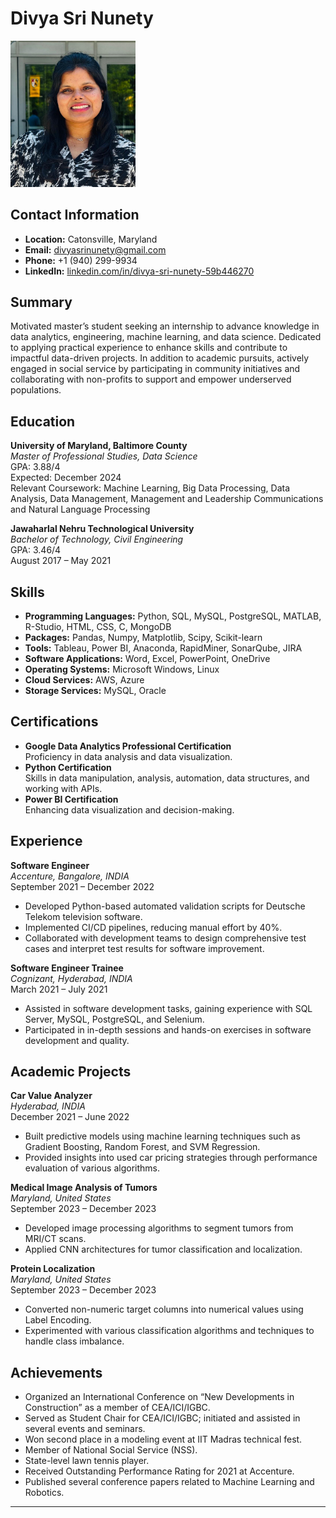 # Divya Sri Nunety

<img src="headshot.jpg" alt="Headshot Photo" width="200"/>

## Contact Information
- **Location:** Catonsville, Maryland
- **Email:** divyasrinunety@gmail.com
- **Phone:** +1 (940) 299-9934
- **LinkedIn:** [linkedin.com/in/divya-sri-nunety-59b446270](https://linkedin.com/in/divya-sri-nunety-59b446270)

## Summary
Motivated master’s student seeking an internship to advance knowledge in data analytics, engineering, machine learning, and data science. Dedicated to applying practical experience to enhance skills and contribute to impactful data-driven projects. In addition to academic pursuits, actively engaged in social service by participating in community initiatives and collaborating with non-profits to support and empower underserved populations.


## Education

**University of Maryland, Baltimore County**  
*Master of Professional Studies, Data Science*  
GPA: 3.88/4  
Expected: December 2024  
Relevant Coursework: Machine Learning, Big Data Processing, Data Analysis, Data Management, Management and Leadership Communications and Natural Language Processing 

**Jawaharlal Nehru Technological University**  
*Bachelor of Technology, Civil Engineering*  
GPA: 3.46/4  
August 2017 – May 2021

## Skills
- **Programming Languages:** Python, SQL, MySQL, PostgreSQL, MATLAB, R-Studio, HTML, CSS, C, MongoDB
- **Packages:** Pandas, Numpy, Matplotlib, Scipy, Scikit-learn
- **Tools:** Tableau, Power BI, Anaconda, RapidMiner, SonarQube, JIRA
- **Software Applications:** Word, Excel, PowerPoint, OneDrive
- **Operating Systems:** Microsoft Windows, Linux
- **Cloud Services:** AWS, Azure
- **Storage Services:** MySQL, Oracle

## Certifications
- **Google Data Analytics Professional Certification**  
  Proficiency in data analysis and data visualization.
- **Python Certification**  
  Skills in data manipulation, analysis, automation, data structures, and working with APIs.
- **Power BI Certification**  
  Enhancing data visualization and decision-making.

## Experience

**Software Engineer**  
*Accenture, Bangalore, INDIA*  
September 2021 – December 2022  
- Developed Python-based automated validation scripts for Deutsche Telekom television software.
- Implemented CI/CD pipelines, reducing manual effort by 40%.
- Collaborated with development teams to design comprehensive test cases and interpret test results for software improvement.

**Software Engineer Trainee**  
*Cognizant, Hyderabad, INDIA*  
March 2021 – July 2021  
- Assisted in software development tasks, gaining experience with SQL Server, MySQL, PostgreSQL, and Selenium.
- Participated in in-depth sessions and hands-on exercises in software development and quality.

## Academic Projects

**Car Value Analyzer**  
*Hyderabad, INDIA*  
December 2021 – June 2022  
- Built predictive models using machine learning techniques such as Gradient Boosting, Random Forest, and SVM Regression.
- Provided insights into used car pricing strategies through performance evaluation of various algorithms.

**Medical Image Analysis of Tumors**  
*Maryland, United States*  
September 2023 – December 2023  
- Developed image processing algorithms to segment tumors from MRI/CT scans.
- Applied CNN architectures for tumor classification and localization.

**Protein Localization**  
*Maryland, United States*  
September 2023 – December 2023  
- Converted non-numeric target columns into numerical values using Label Encoding.
- Experimented with various classification algorithms and techniques to handle class imbalance.

## Achievements
- Organized an International Conference on “New Developments in Construction” as a member of CEA/ICI/IGBC.
- Served as Student Chair for CEA/ICI/IGBC; initiated and assisted in several events and seminars.
- Won second place in a modeling event at IIT Madras technical fest.
- Member of National Social Service (NSS).
- State-level lawn tennis player.
- Received Outstanding Performance Rating for 2021 at Accenture.
- Published several conference papers related to Machine Learning and Robotics.

---
